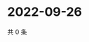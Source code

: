 # 2022-09-26

共 0 条

<!-- BEGIN WEIBO -->
<!-- 最后更新时间 Mon Sep 26 2022 11:39:10 GMT+0800 (China Standard Time) -->

<!-- END WEIBO -->

